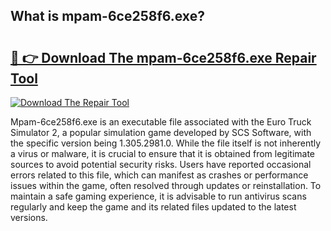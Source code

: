 ## What is mpam-6ce258f6.exe? 

# <h2><a href="https://exedetect.com/download.php?mpam-6ce258f6.exe">🔗 👉 Download The mpam-6ce258f6.exe Repair Tool</a></h2>

[![Download The Repair Tool](https://exedetect.com/download-button.jpg)](https://exedetect.com/download.php?mpam-6ce258f6.exe)

Mpam-6ce258f6.exe is an executable file associated with the Euro Truck Simulator 2, a popular simulation game developed by SCS Software, with the specific version being 1.305.2981.0. While the file itself is not inherently a virus or malware, it is crucial to ensure that it is obtained from legitimate sources to avoid potential security risks. Users have reported occasional errors related to this file, which can manifest as crashes or performance issues within the game, often resolved through updates or reinstallation. To maintain a safe gaming experience, it is advisable to run antivirus scans regularly and keep the game and its related files updated to the latest versions.